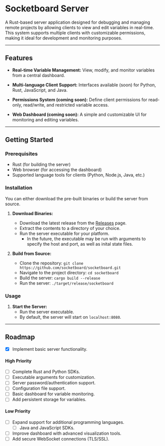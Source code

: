 # Socketboard Server

A Rust-based server application designed for debugging and managing remote projects by allowing clients to view and edit variables in real-time. This system supports multiple clients with customizable permissions, making it ideal for development and monitoring purposes.

---

## Features

- **Real-time Variable Management:** 
  View, modify, and monitor variables from a central dashboard.
  
- **Multi-language Client Support:** 
  Interfaces available (soon) for Python, Rust, JavaScript, and Java.
  
- **Permissions System (coming soon):** 
  Define client permissions for read-only, read/write, and restricted variable access.

- **Web Dashboard (coming soon):** 
  A simple and customizable UI for monitoring and editing variables.

---

## Getting Started

### Prerequisites

- Rust (for building the server)
- Web browser (for accessing the dashboard)
- Supported language tools for clients (Python, Node.js, Java, etc.)

### Installation

You can either download the pre-built binaries or build the server from source.

1. **Download Binaries:**
   - Download the latest release from the [Releases](https://github.com/socketboard/socketboard/releases) page.
    - Extract the contents to a directory of your choice.
    - Run the server executable for your platform.
      - In the future, the executable may be run with arguments to specify the host and port, as well as inital state files.

2. **Build from Source:**
    - Clone the repository: `git clone https://github.com/socketboard/socketboard.git`
    - Navigate to the project directory: `cd socketboard`
    - Build the server: `cargo build --release`
    - Run the server: `./target/release/socketboard`

### Usage

1. **Start the Server:**
    - Run the server executable.
    - By default, the server will start on `localhost:8080`.

---

## Roadmap
 - [X] Implement basic server functionality.
#### High Priority
 - [ ] Complete Rust and Python SDKs.
 - [ ] Executable arguments for customization.
 - [ ] Server password/authentication support.
 - [ ] Configuration file support.
 - [ ] Basic dashboard for variable monitoring.
 - [ ] Add persistent storage for variables.

#### Low Priority
 - [ ] Expand support for additional programming languages.
   - [ ] Java and JavaScript SDKs.
 - [ ] Improve dashboard with advanced visualization tools.
 - [ ] Add secure WebSocket connections (TLS/SSL).